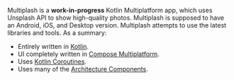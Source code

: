 Multiplash is a **work-in-progress** Kotlin Multiplatform app, which uses Unsplash API to show high-quality photos.
Multiplash is supposed to have an Android, iOS, and Desktop version.
Multiplash attempts to use the latest libraries and tools. As a summary:

 * Entirely written in [Kotlin](https://kotlinlang.org/).
 * UI completely written in [Compose Multiplatform](https://www.jetbrains.com/lp/compose-multiplatform/).
 * Uses [Kotlin Coroutines](https://kotlinlang.org/docs/reference/coroutines/coroutines-guide.html).
 * Uses many of the [Architecture Components](https://developer.android.com/topic/libraries/architecture/).
